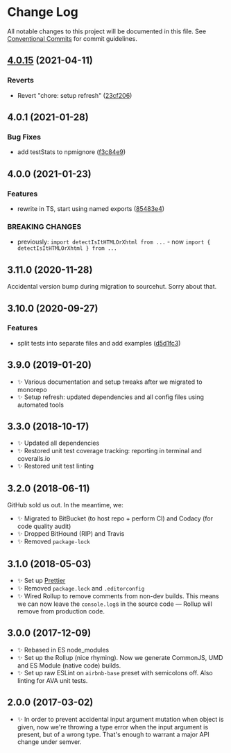 # Change Log

All notable changes to this project will be documented in this file.
See [Conventional Commits](https://conventionalcommits.org) for commit guidelines.

## [4.0.15](https://github.com/codsen/codsen/compare/detect-is-it-html-or-xhtml@4.0.14...detect-is-it-html-or-xhtml@4.0.15) (2021-04-11)


### Reverts

* Revert "chore: setup refresh" ([23cf206](https://github.com/codsen/codsen/commit/23cf206970a087ff0fa04e61f94d919f59ab3881))





## 4.0.1 (2021-01-28)

### Bug Fixes

- add testStats to npmignore ([f3c84e9](https://github.com/codsen/codsen/commit/f3c84e95afc5514214312f913692d85b2e12eb29))

## 4.0.0 (2021-01-23)

### Features

- rewrite in TS, start using named exports ([85483e4](https://github.com/codsen/codsen/commit/85483e4e32eef4566dbd5f11304c1d42f96b9682))

### BREAKING CHANGES

- previously: `import detectIsItHTMLOrXhtml from ...` - now `import { detectIsItHTMLOrXhtml } from ...`

## 3.11.0 (2020-11-28)

Accidental version bump during migration to sourcehut. Sorry about that.

## 3.10.0 (2020-09-27)

### Features

- split tests into separate files and add examples ([d5d1fc3](https://gitlab.com/codsen/codsen/commit/d5d1fc3c29524c53569b2e48c18d63a275afae25))

## 3.9.0 (2019-01-20)

- ✨ Various documentation and setup tweaks after we migrated to monorepo
- ✨ Setup refresh: updated dependencies and all config files using automated tools

## 3.3.0 (2018-10-17)

- ✨ Updated all dependencies
- ✨ Restored unit test coverage tracking: reporting in terminal and coveralls.io
- ✨ Restored unit test linting

## 3.2.0 (2018-06-11)

GitHub sold us out. In the meantime, we:

- ✨ Migrated to BitBucket (to host repo + perform CI) and Codacy (for code quality audit)
- ✨ Dropped BitHound (RIP) and Travis
- ✨ Removed `package-lock`

## 3.1.0 (2018-05-03)

- ✨ Set up [Prettier](https://prettier.io)
- ✨ Removed `package.lock` and `.editorconfig`
- ✨ Wired Rollup to remove comments from non-dev builds. This means we can now leave the `console.log`s in the source code — Rollup will remove from production code.

## 3.0.0 (2017-12-09)

- ✨ Rebased in ES node_modules
- ✨ Set up the Rollup (nice rhyming). Now we generate CommonJS, UMD and ES Module (native code) builds.
- ✨ Set up raw ESLint on `airbnb-base` preset with semicolons off. Also linting for AVA unit tests.

## 2.0.0 (2017-03-02)

- ✨ In order to prevent accidental input argument mutation when object is given, now we're throwing a type error when the input argument is present, but of a wrong type. That's enough to warrant a major API change under semver.
